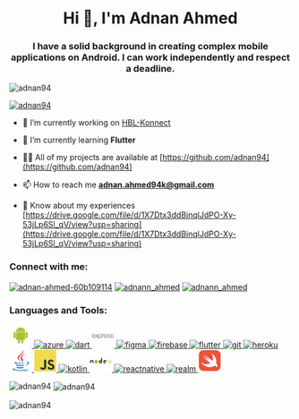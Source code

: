 <h1 align="center">Hi 👋, I'm Adnan Ahmed</h1>
<h3 align="center">I have a solid background in creating complex mobile applications on Android. I can work independently and respect a deadline.</h3>

<p align="left"> <img src="https://komarev.com/ghpvc/?username=adnan94&label=Profile%20views&color=0e75b6&style=flat" alt="adnan94" /> </p>

<p align="left"> <a href="https://github.com/ryo-ma/github-profile-trophy"><img src="https://github-profile-trophy.vercel.app/?username=adnan94" alt="adnan94" /></a> </p>

- 🔭 I’m currently working on [HBL-Konnect](https://play.google.com/store/apps/details?id=com.hbl.bbcustomerapp&hl=en&gl=US)

- 🌱 I’m currently learning **Flutter**

- 👨‍💻 All of my projects are available at [https://github.com/adnan94](https://github.com/adnan94)

- 📫 How to reach me **adnan.ahmed94k@gmail.com**

- 📄 Know about my experiences [https://drive.google.com/file/d/1X7Dtx3ddBinqlJdPO-Xy-53jLp6Sl_qV/view?usp=sharing](https://drive.google.com/file/d/1X7Dtx3ddBinqlJdPO-Xy-53jLp6Sl_qV/view?usp=sharing)

<h3 align="left">Connect with me:</h3>
<p align="left">
<a href="https://linkedin.com/in/adnan-ahmed-60b109114" target="blank"><img align="center" src="https://raw.githubusercontent.com/rahuldkjain/github-profile-readme-generator/master/src/images/icons/Social/linked-in-alt.svg" alt="adnan-ahmed-60b109114" height="30" width="40" /></a>
<a href="https://fb.com/adnann_ahmed" target="blank"><img align="center" src="https://raw.githubusercontent.com/rahuldkjain/github-profile-readme-generator/master/src/images/icons/Social/facebook.svg" alt="adnann_ahmed" height="30" width="40" /></a>
<a href="https://instagram.com/adnann_ahmed" target="blank"><img align="center" src="https://raw.githubusercontent.com/rahuldkjain/github-profile-readme-generator/master/src/images/icons/Social/instagram.svg" alt="adnann_ahmed" height="30" width="40" /></a>
</p>

<h3 align="left">Languages and Tools:</h3>
<p align="left"> <a href="https://developer.android.com" target="_blank" rel="noreferrer"> <img src="https://raw.githubusercontent.com/devicons/devicon/master/icons/android/android-original-wordmark.svg" alt="android" width="40" height="40"/> </a> <a href="https://azure.microsoft.com/en-in/" target="_blank" rel="noreferrer"> <img src="https://www.vectorlogo.zone/logos/microsoft_azure/microsoft_azure-icon.svg" alt="azure" width="40" height="40"/> </a> <a href="https://dart.dev" target="_blank" rel="noreferrer"> <img src="https://www.vectorlogo.zone/logos/dartlang/dartlang-icon.svg" alt="dart" width="40" height="40"/> </a> <a href="https://expressjs.com" target="_blank" rel="noreferrer"> <img src="https://raw.githubusercontent.com/devicons/devicon/master/icons/express/express-original-wordmark.svg" alt="express" width="40" height="40"/> </a> <a href="https://www.figma.com/" target="_blank" rel="noreferrer"> <img src="https://www.vectorlogo.zone/logos/figma/figma-icon.svg" alt="figma" width="40" height="40"/> </a> <a href="https://firebase.google.com/" target="_blank" rel="noreferrer"> <img src="https://www.vectorlogo.zone/logos/firebase/firebase-icon.svg" alt="firebase" width="40" height="40"/> </a> <a href="https://flutter.dev" target="_blank" rel="noreferrer"> <img src="https://www.vectorlogo.zone/logos/flutterio/flutterio-icon.svg" alt="flutter" width="40" height="40"/> </a> <a href="https://git-scm.com/" target="_blank" rel="noreferrer"> <img src="https://www.vectorlogo.zone/logos/git-scm/git-scm-icon.svg" alt="git" width="40" height="40"/> </a> <a href="https://heroku.com" target="_blank" rel="noreferrer"> <img src="https://www.vectorlogo.zone/logos/heroku/heroku-icon.svg" alt="heroku" width="40" height="40"/> </a> <a href="https://www.java.com" target="_blank" rel="noreferrer"> <img src="https://raw.githubusercontent.com/devicons/devicon/master/icons/java/java-original.svg" alt="java" width="40" height="40"/> </a> <a href="https://developer.mozilla.org/en-US/docs/Web/JavaScript" target="_blank" rel="noreferrer"> <img src="https://raw.githubusercontent.com/devicons/devicon/master/icons/javascript/javascript-original.svg" alt="javascript" width="40" height="40"/> </a> <a href="https://kotlinlang.org" target="_blank" rel="noreferrer"> <img src="https://www.vectorlogo.zone/logos/kotlinlang/kotlinlang-icon.svg" alt="kotlin" width="40" height="40"/> </a> <a href="https://nodejs.org" target="_blank" rel="noreferrer"> <img src="https://raw.githubusercontent.com/devicons/devicon/master/icons/nodejs/nodejs-original-wordmark.svg" alt="nodejs" width="40" height="40"/> </a> <a href="https://reactnative.dev/" target="_blank" rel="noreferrer"> <img src="https://reactnative.dev/img/header_logo.svg" alt="reactnative" width="40" height="40"/> </a> <a href="https://realm.io/" target="_blank" rel="noreferrer"> <img src="https://raw.githubusercontent.com/bestofjs/bestofjs-webui/8665e8c267a0215f3159df28b33c365198101df5/public/logos/realm.svg" alt="realm" width="40" height="40"/> </a> <a href="https://developer.apple.com/swift/" target="_blank" rel="noreferrer"> <img src="https://raw.githubusercontent.com/devicons/devicon/master/icons/swift/swift-original.svg" alt="swift" width="40" height="40"/> </a> </p>

<p><img align="left" src="https://github-readme-stats.vercel.app/api/top-langs?username=adnan94&show_icons=true&locale=en&layout=compact" alt="adnan94" /></p>

<p>&nbsp;<img align="center" src="https://github-readme-stats.vercel.app/api?username=adnan94&show_icons=true&locale=en" alt="adnan94" /></p>

<p><img align="center" src="https://github-readme-streak-stats.herokuapp.com/?user=adnan94&" alt="adnan94" /></p>
